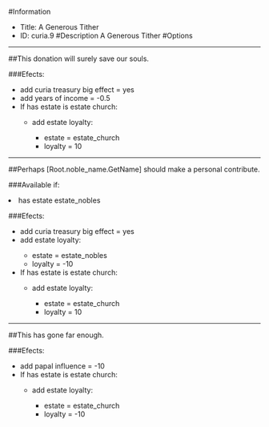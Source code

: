 #Information
 - Title: A Generous Tither
 - ID: curia.9
#Description
A Generous Tither
#Options

___
##This donation will surely save our souls.

###Efects:<ul><li>add curia treasury big effect = yes</li><li>add years of income = -0.5</li><li>If has estate is estate church:</li><ul><li>add estate loyalty:</li><ul><li>estate = estate_church</li><li>loyalty = 10</li></ul></ul></ul>

___
##Perhaps [Root.noble_name.GetName] should make a personal contribute.

###Available if:
<li>has estate estate_nobles</li>

###Efects:<ul><li>add curia treasury big effect = yes</li><li>add estate loyalty:</li><ul><li>estate = estate_nobles</li><li>loyalty = -10</li></ul><li>If has estate is estate church:</li><ul><li>add estate loyalty:</li><ul><li>estate = estate_church</li><li>loyalty = 10</li></ul></ul></ul>

___
##This has gone far enough.

###Efects:<ul><li>add papal influence = -10</li><li>If has estate is estate church:</li><ul><li>add estate loyalty:</li><ul><li>estate = estate_church</li><li>loyalty = -10</li></ul></ul></ul>
